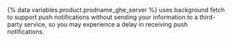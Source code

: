 {% data variables.product.prodname_ghe_server %} uses background fetch to support push notifications without sending your information to a third-party service, so you may experience a delay in receiving push notifications.
